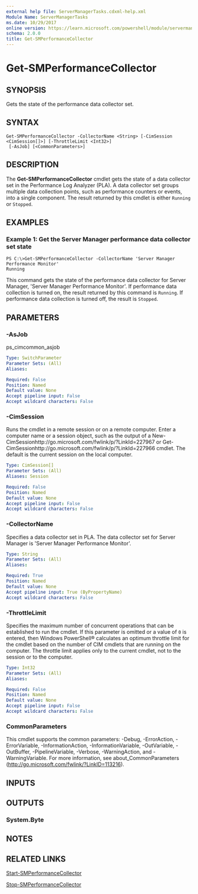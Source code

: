 ```yaml
---
external help file: ServerManagerTasks.cdxml-help.xml
Module Name: ServerManagerTasks
ms.date: 10/29/2017
online version: https://learn.microsoft.com/powershell/module/servermanagertasks/get-smperformancecollector?view=windowsserver2012r2-ps&wt.mc_id=ps-gethelp
schema: 2.0.0
title: Get-SMPerformanceCollector
---
```


# Get-SMPerformanceCollector

## SYNOPSIS
Gets the state of the performance data collector set.

## SYNTAX

```
Get-SMPerformanceCollector -CollectorName <String> [-CimSession <CimSession[]>] [-ThrottleLimit <Int32>]
 [-AsJob] [<CommonParameters>]
```

## DESCRIPTION
The **Get-SMPerformanceCollector** cmdlet gets the state of a data collector set in the Performance Log Analyzer (PLA).
A data collector set groups multiple data collection points, such as performance counters or events, into a single component.
The result returned by this cmdlet is either `Running` or `Stopped`.

## EXAMPLES

### Example 1: Get the Server Manager performance data collector set state
```
PS C:\>Get-SMPerformanceCollector -CollectorName 'Server Manager Performance Monitor'
Running
```

This command gets the state of the performance data collector for Server Manager, 'Server Manager Performance Monitor'.
If performance data collection is turned on, the result returned by this command is `Running`.
If performance data collection is turned off, the result is `Stopped`.

## PARAMETERS

### -AsJob
ps_cimcommon_asjob

```yaml
Type: SwitchParameter
Parameter Sets: (All)
Aliases: 

Required: False
Position: Named
Default value: None
Accept pipeline input: False
Accept wildcard characters: False
```

### -CimSession
Runs the cmdlet in a remote session or on a remote computer.
Enter a computer name or a session object, such as the output of a New-CimSessionhttp://go.microsoft.com/fwlink/p/?LinkId=227967 or Get-CimSessionhttp://go.microsoft.com/fwlink/p/?LinkId=227966 cmdlet.
The default is the current session on the local computer.

```yaml
Type: CimSession[]
Parameter Sets: (All)
Aliases: Session

Required: False
Position: Named
Default value: None
Accept pipeline input: False
Accept wildcard characters: False
```

### -CollectorName
Specifies a data collector set in PLA.
The data collector set for Server Manager is 'Server Manager Performance Monitor'.

```yaml
Type: String
Parameter Sets: (All)
Aliases: 

Required: True
Position: Named
Default value: None
Accept pipeline input: True (ByPropertyName)
Accept wildcard characters: False
```

### -ThrottleLimit
Specifies the maximum number of concurrent operations that can be established to run the cmdlet.
If this parameter is omitted or a value of `0` is entered, then Windows PowerShell® calculates an optimum throttle limit for the cmdlet based on the number of CIM cmdlets that are running on the computer.
The throttle limit applies only to the current cmdlet, not to the session or to the computer.

```yaml
Type: Int32
Parameter Sets: (All)
Aliases: 

Required: False
Position: Named
Default value: None
Accept pipeline input: False
Accept wildcard characters: False
```

### CommonParameters
This cmdlet supports the common parameters: -Debug, -ErrorAction, -ErrorVariable, -InformationAction, -InformationVariable, -OutVariable, -OutBuffer, -PipelineVariable, -Verbose, -WarningAction, and -WarningVariable. For more information, see about_CommonParameters (http://go.microsoft.com/fwlink/?LinkID=113216).

## INPUTS

## OUTPUTS

### System.Byte

## NOTES

## RELATED LINKS

[Start-SMPerformanceCollector](./Start-SMPerformanceCollector.md)

[Stop-SMPerformanceCollector](./Stop-SMPerformanceCollector.md)

